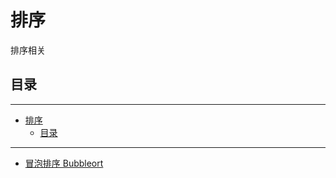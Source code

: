 # 排序

排序相关

## 目录

---

<!--ts-->
   * [排序](#排序)
      * [目录](#目录)

<!-- Added by: runner, at: Fri Mar 26 15:03:24 UTC 2021 -->

<!--te-->

---

- [冒泡排序 Bubbleort](sort.go)
